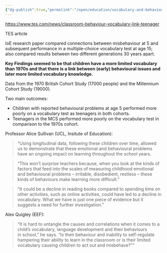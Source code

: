 ```yaml
---
{"dg-publish":true,"permalink":"/open/education/vocabulary-and-behaviour/"}
---
```



https://www.tes.com/news/classroom-behaviour-vocabulary-link-teenager

TES article

IoE research paper compared connections between misbehaviour at 5 and subsequent performance in a multiple-choice vocabulary test at age 15; also compared results between two different generations 30 years apart.

**Key Findings seemed to be that children have a more limited vocabulary than 1970s and that there is a link between (early) behavioural issues and later more limited vocabulary knowledge.**


Data from the 1970 British Cohort Study (17000 people) and the Millennium Cohort Study (19000).

Two main outcomes:
- Children with reported behavioural problems at age 5 performed more poorly on a vocabulary test as teenagers in both cohorts.
- Teenagers in the MCS performed more poorly on the vocabulary test in comparison to the 1970s cohort.

Professor Alice Sullivan (UCL, Insitute of Education):

>“Using longitudinal data, following these children over time, allowed us to demonstrate that these emotional and behavioural problems have an ongoing impact on learning throughout the school years.

>“This won’t surprise teachers because, when you look at the kinds of factors that feed into the scales of measuring childhood emotional and behavioural problems – irritable, disobedient, restless – these kinds of behaviours make learning more difficult.”

>“It could be a decline in reading books compared to spending time on other activities, such as online activities, could have led to a decline in vocabulary. What we have is just one piece of evidence but it suggests a need for further investigation.”

Alex Quigley (EEF):

>“It is hard to untangle the causes and correlations when it comes to a child’s vocabulary, language development and their behaviours in school,” he says. “Is their behaviour and inability to self-regulate hampering their ability to learn in the classroom or is their limited vocabulary causing children to act out and misbehave?""



